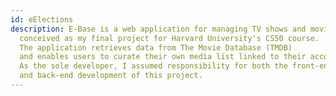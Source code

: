 ```yaml
---
id: eElections
description: E-Base is a web application for managing TV shows and movies,
  conceived as my final project for Harvard University's CS50 course.
  The application retrieves data from The Movie Database (TMDB)
  and enables users to curate their own media list linked to their account.
  As the sole developer, I assumed responsibility for both the front-end
  and back-end development of this project.
---
```

